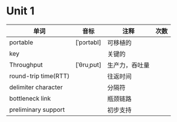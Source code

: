# Unit 1

|单词|音标|注释|次数|
|-|-|-|-|
|portable|[ˈpɔrtəbl]|可移植的||
|key||关键的||
|Throughput |  [ˈθruˌpʊt] |生产力，吞吐量
|round-trip time(RTT)||往返时间||
|delimiter character||分隔符||
|bottleneck link ||瓶颈链路||
|preliminary support||初步支持||
